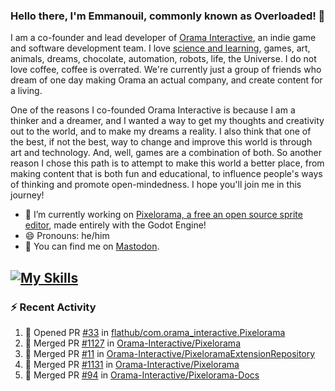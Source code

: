 ### Hello there, I'm Emmanouil, commonly known as Overloaded! 👋
I am a co-founder and lead developer of [Orama Interactive](https://www.oramainteractive.com/), an indie game and software development team. I love [science and learning](https://github.com/OverloadedOrama/KnowledgeBase), games, art, animals, dreams, chocolate, automation, robots, life, the Universe. I do not love coffee, coffee is overrated. We're currently just a group of friends who dream of one day making Orama an actual company, and create content for a living.

One of the reasons I co-founded Orama Interactive is because I am a thinker and a dreamer, and I wanted a way to get my thoughts and creativity out to the world, and to make my dreams a reality. I also think that one of the best, if not the best, way to change and improve this world is through art and technology. And, well, games are a combination of both. So another reason I chose this path is to attempt to make this world a better place, from making content that is both fun and educational, to influence people's ways of thinking and promote open-mindedness. I hope you'll join me in this journey!

- 🔭 I’m currently working on [Pixelorama, a free an open source sprite editor](https://github.com/Orama-Interactive/Pixelorama), made entirely with the Godot Engine!
- 😄 Pronouns: he/him
- 🐘 You can find me on <a rel="me" href="https://mastodon.social/@Overloaded">Mastodon</a>.

[![My Skills](https://skillicons.dev/icons?i=godot,py,cpp,cs,git,linux,html)](https://skillicons.dev)
---

### :zap: Recent Activity

<!--START_SECTION:activity-->
1. 💪 Opened PR [#33](https://github.com/flathub/com.orama_interactive.Pixelorama/pull/33) in [flathub/com.orama_interactive.Pixelorama](https://github.com/flathub/com.orama_interactive.Pixelorama)
2. 🎉 Merged PR [#1127](https://github.com/Orama-Interactive/Pixelorama/pull/1127) in [Orama-Interactive/Pixelorama](https://github.com/Orama-Interactive/Pixelorama)
3. 🎉 Merged PR [#11](https://github.com/Orama-Interactive/PixeloramaExtensionRepository/pull/11) in [Orama-Interactive/PixeloramaExtensionRepository](https://github.com/Orama-Interactive/PixeloramaExtensionRepository)
4. 🎉 Merged PR [#1131](https://github.com/Orama-Interactive/Pixelorama/pull/1131) in [Orama-Interactive/Pixelorama](https://github.com/Orama-Interactive/Pixelorama)
5. 🎉 Merged PR [#94](https://github.com/Orama-Interactive/Pixelorama-Docs/pull/94) in [Orama-Interactive/Pixelorama-Docs](https://github.com/Orama-Interactive/Pixelorama-Docs)
<!--END_SECTION:activity-->

<!--
**OverloadedOrama/OverloadedOrama** is a ✨ _special_ ✨ repository because its `README.md` (this file) appears on your GitHub profile.

Here are some ideas to get you started:

- 👯 I’m looking to collaborate on ...
- 🤔 I’m looking for help with ...
- 💬 Ask me about ...
- 📫 How to reach me: ...
- ⚡ Fun fact: ...
-->
